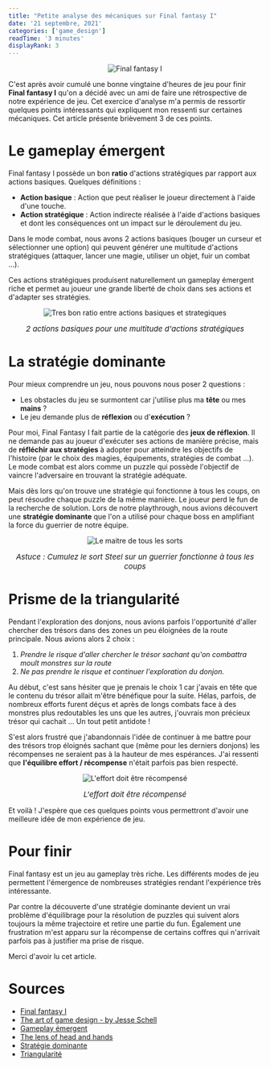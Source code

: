 ```yaml
---
title: "Petite analyse des mécaniques sur Final fantasy I"
date: '21 septembre, 2021'
categories: ['game_design']
readTime: '3 minutes'
displayRank: 3
---
```


<p align="center">
  <img src="../images/ff1_logo.jpg" title="Final fantasy I" alt="Final fantasy I" />
</p>

C'est après avoir cumulé une bonne vingtaine d'heures de jeu pour finir <b>Final fantasy I</b> qu'on a décidé avec un ami de faire une rétrospective de notre expérience de jeu. Cet exercice d'analyse m'a permis de ressortir quelques points intéressants qui expliquent mon ressenti sur certaines mécaniques. Cet article présente brièvement 3 de ces points. 

# Le gameplay émergent
Final fantasy I possède un bon <b>ratio</b> d'actions stratégiques par rapport aux actions basiques. Quelques définitions :
* <b>Action basique</b> : Action que peut réaliser le joueur directement à l'aide d'une touche.
* <b>Action stratégique</b> : Action indirecte réalisée à l'aide d'actions basiques et dont les conséquences ont un impact sur le déroulement du jeu.

Dans le mode combat, nous avons 2 actions basiques (bouger un curseur et sélectionner une option) qui peuvent générer une multitude d'actions stratégiques (attaquer, lancer une magie, utiliser un objet, fuir un combat ...).

Ces actions stratégiques produisent naturellement un gameplay émergent riche et permet au joueur une grande liberté de choix dans ses actions et d'adapter ses stratégies.
<p align="center">
  <img src="../images/ff1_battle_mode.jpg" title="Tres bon ratio entre actions basiques et strategiques" alt="Tres bon ratio entre actions basiques et strategiques" />
  <figcaption style="text-align: center; font-size: 15px"><em>2 actions basiques pour une multitude d'actions stratégiques</em></figcaption>
</p>

# La stratégie dominante
Pour mieux comprendre un jeu, nous pouvons nous poser 2 questions :
* Les obstacles du jeu se surmontent car j'utilise plus ma <b>tête</b> ou mes <b>mains</b> ?
* Le jeu demande plus de <b>réflexion</b> ou d'<b>exécution</b> ? 

Pour moi, Final Fantasy I fait partie de la catégorie des <b>jeux de réflexion</b>. Il ne demande pas au joueur d'exécuter ses actions de manière précise, mais de <b>réfléchir aux stratégies</b> à adopter pour atteindre les objectifs de l'histoire (par le choix des magies, équipements, stratégies de combat ...).
Le mode combat est alors comme un puzzle qui possède l'objectif de vaincre l'adversaire en trouvant la stratégie adéquate.

Mais dès lors qu'on trouve une stratégie qui fonctionne à tous les coups, on peut résoudre chaque puzzle de la même manière. Le joueur perd le fun de la recherche de solution. Lors de notre playthrough, nous avions découvert une <b>stratégie dominante</b> que l'on a utilisé pour chaque boss en amplifiant la force du guerrier de notre équipe.

<p align="center">
  <img src="../images/ff1_steel.jpg" title="Le maitre de tous les sorts" alt="Le maitre de tous les sorts" />
  <figcaption style="text-align: center; font-size: 15px"><em>Astuce : Cumulez le sort Steel sur un guerrier fonctionne à tous les coups</em></figcaption>
</p>

# Prisme de la triangularité
Pendant l'exploration des donjons, nous avions parfois l'opportunité d'aller chercher des trésors dans des zones un peu éloignées de la route principale. 
Nous avions alors 2 choix :
1. <em>Prendre le risque d'aller chercher le trésor sachant qu'on combattra moult monstres sur la route</em>
2. <em>Ne pas prendre le risque et continuer l'exploration du donjon.</em>

Au début, c'est sans hésiter que je prenais le choix 1 car j'avais en tête que le contenu du trésor allait m'être bénéfique pour la suite. Hélas, parfois, de nombreux efforts furent déçus et après de longs combats face à des monstres plus redoutables les uns que les autres, j'ouvrais mon précieux trésor qui cachait ... Un tout petit antidote !

S'est alors frustré que j'abandonnais l'idée de continuer à me battre pour des trésors trop éloignés sachant que (même pour les derniers donjons) les récompenses ne seraient pas à la hauteur de mes espérances. J'ai ressenti que <b>l'équilibre effort / récompense</b> n'était parfois pas bien respecté.

<p align="center">
  <img src="../images/ff1_triangularity.jpg" title="L'effort doit être récompensé" alt="L'effort doit être récompensé" />
  <figcaption style="text-align: center; font-size: 15px"><em>L'effort doit être récompensé</em></figcaption>
</p>

Et voilà ! J'espère que ces quelques points vous permettront d'avoir une meilleure idée de mon expérience de jeu.
# Pour finir
Final fantasy est un jeu au gameplay très riche. Les différents modes de jeu permettent l'émergence de nombreuses stratégies rendant l'expérience très intéressante.

Par contre la découverte d'une stratégie dominante devient un vrai problème d'équilibrage pour la résolution de puzzles qui suivent alors toujours la même trajectoire et retire une partie du fun. Également une frustration m'est apparu sur la récompense de certains coffres qui n'arrivait parfois pas à justifier ma prise de risque. 

Merci d'avoir lu cet article.
# Sources
- [Final fantasy I](https://fr.wikipedia.org/wiki/Final_Fantasy_(jeu_vid%C3%A9o))
- [The art of game design - by Jesse Schell](https://www.schellgames.com/art-of-game-design/)
- [Gameplay émergent](https://en.wikipedia.org/wiki/Emergent_gameplay)
- [The lens of head and hands](https://books.google.fr/books?id=LP5xOYMjQKQC&pg=PA185&lpg=PA185&dq=lens+of+head+and+hands+game+design&source=bl&ots=Yb9LoxR3yJ&sig=ACfU3U22TW--VAIqAhp2mLabUhoTGMIu3Q&hl=fr&sa=X&ved=2ahUKEwjt2viBxO_yAhUk4YUKHQHuCFkQ6AF6BAgREAM#v=onepage&q=lens%20of%20head%20and%20hands%20game%20design&f=false)
- [Stratégie dominante](https://en.wikipedia.org/wiki/Strategic_dominance)
- [Triangularité](https://game-studies.fandom.com/wiki/Triangularity)